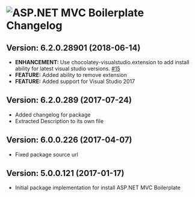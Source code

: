 # ![ASP.NET MVC Boilerplate Changelog](https://img.shields.io/badge/ASP.NET%20MVC%20Boilerplate-Package%20Changelog-blue.svg?style=for-the-badge)

## Version: 6.2.0.28901 (2018-06-14)
- **ENHANCEMENT:** Use chocolatey-visualstudio.extension to add install ability for latest visual studio versions. [#15](https://github.com/AdmiringWorm/chocolatey-packages/issues/15)
- **FEATURE:** Added ability to remove extension
- **FEATURE:** Added support for Visual Studio 2017

## Version: 6.2.0.289 (2017-07-24)
- Added changelog for package
- Extracted Description to its own file

## Version: 6.0.0.226 (2017-04-07)
- Fixed package source url

## Version: 5.0.0.121 (2017-01-17)
- Initial package implementation for install ASP.NET MVC Boilerplate
